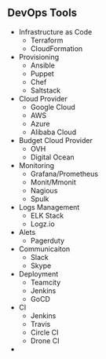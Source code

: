 ## DevOps Tools
  - Infrastructure as Code
      - Terraform
      - CloudFormation
  - Provisioning    
      - Ansible
      - Puppet
      - Chef
      - Saltstack
  - Cloud Provider 
      - Google Cloud
      - AWS
      - Azure
      - Alibaba Cloud
  - Budget Cloud Provider
      - OVH
      - Digital Ocean
  - Monitoring 
      - Grafana/Prometheus
      - Monit/Mmonit
      - Nagious
      - Spulk
  - Logs Management 
      - ELK Stack
      - Logz.io
  - Alets 
      - Pagerduty
  - Communicaiton 
      - Slack
      - Skype
  - Deployment
      - Teamcity
      - Jenkins
      - GoCD
  - CI
      - Jenkins
      - Travis
      - Circle CI
      - Drone CI
  -     
